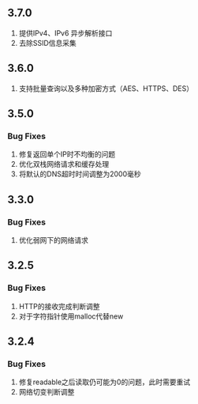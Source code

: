 ## 3.7.0
1. 提供IPv4、IPv6 异步解析接口
2. 去除SSID信息采集

## 3.6.0
1. 支持批量查询以及多种加密方式（AES、HTTPS、DES）

## 3.5.0

### Bug Fixes

1. 修复返回单个IP时不均衡的问题
2. 优化双栈网络请求和缓存处理
3. 将默认的DNS超时时间调整为2000毫秒

## 3.3.0

### Bug Fixes

1. 优化弱网下的网络请求

## 3.2.5

### Bug Fixes

1. HTTP的接收完成判断调整
2. 对于字符指针使用malloc代替new


## 3.2.4

### Bug Fixes

1. 修复readable之后读取仍可能为0的问题，此时需要重试
2. 网络切变判断调整

